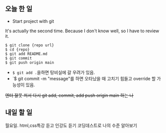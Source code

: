 ## 오늘 한 일

- Start project with git

It's actually the second time.
Because I don't know well, so I have to review it.

```shell
$ git clone {repo url}
$ cd {repo}
$ git add README.md
$ git commit
$ git push origin main
```
- `$ git add .`을하면 탕비실에 갈 우려가 있음.
- `$ git commit -m "message"를 하면 오타났을 때 고치기 힘들고 override 할 가능성이 있음.

~~엔터 잘못 쳐서 다시 git add, commit, add push origin main 하는 나~~

## 내일 할 일

월요일. html,css특강 듣고 인강도 듣기
코딩데스트로 나의 수준 알아보기

